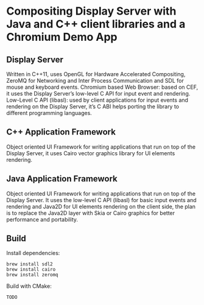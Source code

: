 # Compositing Display Server with Java and C++ client libraries and a Chromium Demo App
## Display Server
Written in C++11, uses OpenGL for Hardware Accelerated Compositing, ZeroMQ for Networking and Inter Process Communication and SDL for mouse and keyboard events. Chromium based Web Browser: based on CEF, it uses the Display Server’s low-level C API for input event and rendering.
Low-Level C API (libasl): used by client applications for input events and rendering on the Display Server, it’s C ABI helps porting the library to different programming languages.

## C++ Application Framework
Object oriented UI Framework for writing applications that run on top of the Display Server, it uses Cairo vector graphics library for UI elements rendering.

## Java Application Framework
Object oriented UI Framework for writing applications that run on top of the Display Server. It uses the low-level C API (libasl) for basic input events and rendering and Java2D for UI elements rendering on the client side, the plan is to replace the Java2D layer with Skia or Cairo graphics for better performance and portability.

## Build
Install dependencies:
```
brew install sdl2
brew install cairo
brew install zeromq
```
Build with CMake:
```
TODO
```
